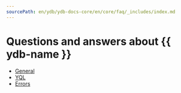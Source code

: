 ```yaml
---
sourcePath: en/ydb/ydb-docs-core/en/core/faq/_includes/index.md
---
```

# Questions and answers about {{ ydb-name }}

* [General](../common.md)
* [YQL](../yql.md)
* [Errors](../errors.md)

